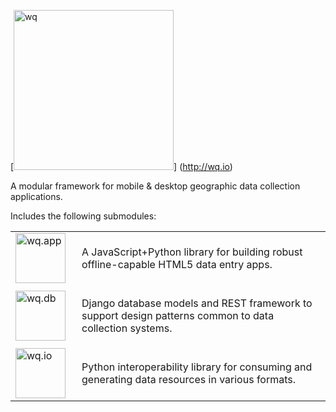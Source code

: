 [<img src="https://raw.github.com/wq/wq/master/images/512/wq.png"
  width="256" height="256"
  alt="wq">]
  (http://wq.io)
  
A modular framework for mobile & desktop geographic data collection applications.

Includes the following submodules:
<table>
<tr><td width="90">
<a href="http://wq.io/wq.app">
<img src="https://raw.github.com/wq/wq/master/images/80/wq.app.png"
  width="80" height="80"
  alt="wq.app">
</td><td>

A JavaScript+Python library for building robust offline-capable HTML5 data entry apps.

</td></tr>
<tr><td>
<a href="http://wq.io/wq.db">
<img src="https://raw.github.com/wq/wq/master/images/80/wq.db.png"
  width="80" height="80"
  alt="wq.db">
</td><td>

Django database models and REST framework to support design patterns common to data collection systems.

</td></tr>
<tr><td>
<a href="http://wq.io/wq.io">
<img src="https://raw.github.com/wq/wq/master/images/80/wq.io.png"
  width="80" height="80"
  alt="wq.io">
</td><td>

Python interoperability library for consuming and generating data resources in various formats.

</td></tr>
</table>
